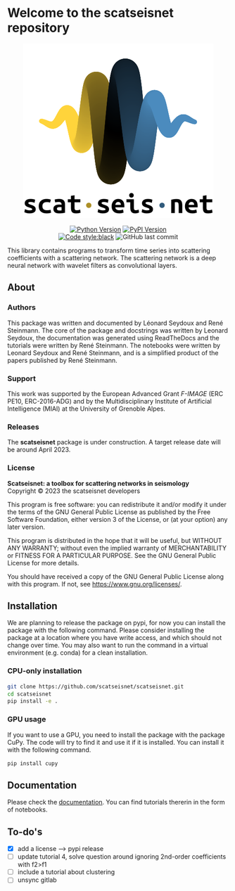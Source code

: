 # Welcome to the __scatseisnet__ repository

<div align=center>

![logo](docs/source/_static/logo_scatseisnet.svg)

[![Python Version](https://img.shields.io/pypi/pyversions/covseisnet)](https://pypi.org/project/covseisnet/)
[![PyPI Version](https://img.shields.io/pypi/v/covseisnet.svg)](https://pypi.org/project/covseisnet/)\
[![Code style:black](https://img.shields.io/badge/code%20style-black-000000.svg)](https://github.com/psf/black)
![GitHub last commit](https://img.shields.io/github/last-commit/scatseisnet/scatseisnet)

</div>

This library contains programs to transform time series into scattering
coefficients with a scattering network. The scattering network is a deep
neural network with wavelet filters as convolutional layers.

## About

### Authors

This package was written and documented by Léonard Seydoux and René Steinmann.
The core of the package and docstrings was written by Leonard Seydoux, the
documentation was generated using ReadTheDocs and the tutorials were written
by René Steinmann. The notebooks were written by Leonard Seydoux and René
Steinmann, and is a simplified product of the papers published by René
Steinmann.

### Support

This work was supported by the European Advanced Grant _F-IMAGE_ (ERC PE10,
ERC-2016-ADG) and by the Multidisciplinary Institute of Artificial Intelligence
(MIAI) at the University of Grenoble Alpes.

### Releases

The __scatseisnet__ package is under construction. A target release date will be
around April 2023.

### License

__Scatseisnet: a toolbox for scattering networks in seismology__\
Copyright ©️ 2023 the scatseisnet developers

This program is free software: you can redistribute it and/or modify
it under the terms of the GNU General Public License as published by
the Free Software Foundation, either version 3 of the License, or
(at your option) any later version.

This program is distributed in the hope that it will be useful,
but WITHOUT ANY WARRANTY; without even the implied warranty of
MERCHANTABILITY or FITNESS FOR A PARTICULAR PURPOSE.  See the
GNU General Public License for more details.

You should have received a copy of the GNU General Public License
along with this program. If not, see <https://www.gnu.org/licenses/>.

## Installation

We are planning to release the package on pypi, for now you can install the
package with the following command. Please consider installing the package at a
location where you have write access, and which should not change over time.
You may also want to run the command in a virtual environment (e.g. conda) for a
clean installation.

### CPU-only installation

```bash
git clone https://github.com/scatseisnet/scatseisnet.git 
cd scatseisnet
pip install -e .
```

### GPU usage

If you want to use a GPU, you need to install the package with the package CuPy.
The code will try to find it and use it if it is installed. You can install it
with the following command.

```bash
pip install cupy
```

## Documentation

Please check the [documentation](https://scatseisnet.readthedocs.io/en/latest/). You can find tutorials thererin in the form of notebooks.

## To-do's

- [x] add a license --> pypi release
- [ ] update tutorial 4, solve question around ignoring 2nd-order coefficients with f2>f1
- [ ] include a tutorial about clustering
- [ ] unsync gitlab
